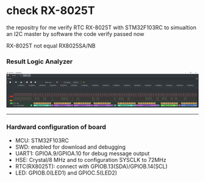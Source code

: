 check RX-8025T
===

the repositry for me verify RTC RX-8025T with STM32F103RC
to simualtion an I2C master by software
the code verify passed now

RX-8025T not equal RX8025SA/NB

### Result Logic Analyzer
![result](Docs/rtc_test.png)

--------------

### Hardward configuration of board

* MCU: STM32F103RC
* SWD: enabled for download and debugging
* UART1: GPIOA.9/GPIOA.10 for debug message output
* HSE: Crystal/8 MHz and to configuration SYSCLK to 72MHz
* RTC(RX8025T): connect with GPIOB.13(SDA)/GPIOB.14(SCL)
* LED: GPIOB.0(LED1) and GPIOC.5(LED2)
